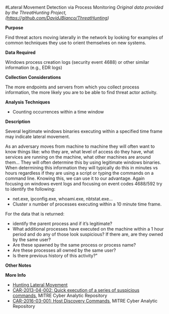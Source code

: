 #Lateral Movement Detection via Process Monitoring
*Original data provided by the ThreatHunting Project, (https://github.com/DavidJBianco/ThreatHunting)*

**Purpose**

Find threat actors moving laterally in the network by looking for examples of common techniques they use to orient themselves on new systems.

**Data Required**

Windows process creation logs (security event 4688) or other similar information (e.g., EDR logs)

**Collection Considerations**

The more endpoints and servers from which you collect process information, the more likely you are to be able to find threat actor activity.

**Analysis Techniques**

* Counting occurrences within a time window

**Description**

Several legitimate windows binaries executing within a specified time frame may indicate lateral movement.

As an adversary moves from machine to machine they will often want to know things like: who they are, what level of access do they have, what services are running on the machine, what other machines are around them… They will often determine this by using legitimate windows binaries.  When determining this information they will typically do this in minutes vs hours regardless if they are using a script or typing the commands on a command line.  Knowing this, we can use it to our advantage.  Again focusing on windows event logs and focusing on event codes 4688/592 try to identify the following:

* net.exe, ipconfig.exe, whoami.exe, nbtstat.exe...
* Cluster x number of processes executing within a 10 minute time frame.

For the data that is returned:

* identify the parent process and if it’s legitimate?
* What additional processes have executed on the machine within a 1 hour period and do any of those look suspicious?  If there are, are they owned by the same user?
* Are these spawned by the same process or process name?
* Are these processes all owned by the same user?
* Is there previous history of this activity?"

**Other Notes**

**More Info**

* [Hunting Lateral Movement](https://findingbad.blogspot.com/2016/08/hunting-lateral-movement.html)
* [CAR-2013-04-002: Quick execution of a series of suspicious commands](https://car.mitre.org/wiki/CAR-2013-04-002), MITRE Cyber Analytic Repository
* [CAR-2016-03-001: Host Discovery Commands](https://car.mitre.org/wiki/CAR-2016-03-001), MITRE Cyber Analytic Repository


